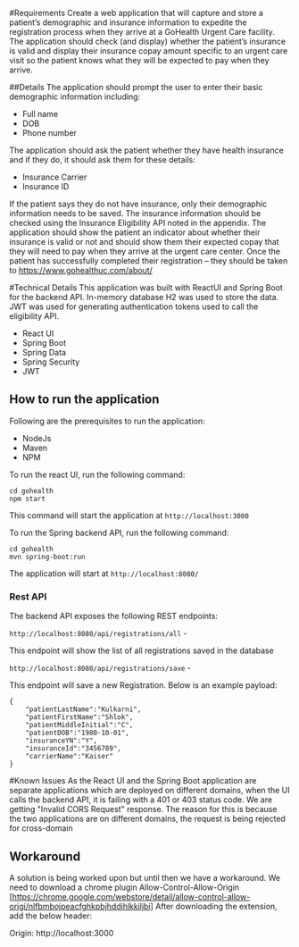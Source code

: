 #Requirements
Create a web application that will capture and store a patient’s demographic and insurance information
to expedite the registration process when they arrive at a GoHealth Urgent Care facility. The application
should check (and display) whether the patient’s insurance is valid and display their insurance copay
amount specific to an urgent care visit so the patient knows what they will be expected to pay when
they arrive.

##Details
The application should prompt the user to enter their basic demographic information including:
- Full name
- DOB
- Phone number

The application should ask the patient whether they have health insurance and if they do, it should ask
them for these details:
- Insurance Carrier
- Insurance ID

If the patient says they do not have insurance, only their demographic information needs to be saved.
The insurance information should be checked using the Insurance Eligibility API noted in the appendix.
The application should show the patient an indicator about whether their insurance is valid or not and
should show them their expected copay that they will need to pay when they arrive at the urgent care
center.
Once the patient has successfully completed their registration – they should be taken to
https://www.gohealthuc.com/about/

#Technical Details
This application was built with ReactUI and Spring Boot for the backend API.
In-memory database H2 was used to store the data. JWT was used for generating
authentication tokens used to call the eligibility API. 

- React UI
- Spring Boot
- Spring Data
- Spring Security
- JWT

## How to run the application
Following are the prerequisites to run the application:

- NodeJs
- Maven
- NPM

To run the react UI, run the following command:

```
cd gohealth
npm start
```

This command will start the application at `http://localhost:3000`

To run the Spring backend API, run the following command:

```
cd gohealth
mvn spring-boot:run
```
The application will start at `http://localhost:8080/`

### Rest API
The backend API exposes the following REST endpoints:

`http://localhost:8080/api/registrations/all` - 

This endpoint will show the list of all registrations saved in the database


`http://localhost:8080/api/registrations/save` - 

This endpoint will save a new Registration. Below is an example payload:

```
{
	"patientLastName":"Kulkarni",
	"patientFirstName":"Shlok",
	"patientMiddleInitial":"C",
	"patientDOB":"1980-10-01",
	"insuranceYN":"Y",
	"insuranceId":"3456789",
	"carrierName":"Kaiser"
}
```

#Known Issues
As the React UI and the Spring Boot application are separate applications which are deployed on different domains,
when the UI calls the backend API, it is failing with a 401 or 403 status code. We are getting "Invalid CORS Request" 
response. The reason for this is because the two applications are on different domains, the request is being rejected 
for cross-domain
 
## Workaround
A solution is being worked upon but until then we have a workaround. We need to download a chrome plugin Allow-Control-Allow-Origin [https://chrome.google.com/webstore/detail/allow-control-allow-origi/nlfbmbojpeacfghkpbjhddihlkkiljbi]
After downloading the extension, add the below header:

Origin: http://localhost:3000

